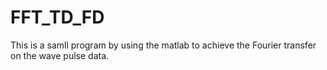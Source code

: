 # FFT_TD_FD
This is a samll program by using the matlab to achieve the Fourier transfer on the wave pulse data. 

